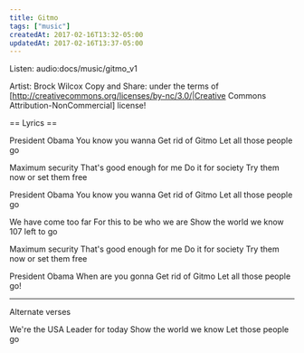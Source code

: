 ```yaml
---
title: Gitmo
tags: ["music"]
createdAt: 2017-02-16T13:32-05:00
updatedAt: 2017-02-16T13:37-05:00
---
```


Listen: audio:docs/music/gitmo_v1

Artist: Brock Wilcox
Copy and Share: under the terms of [http://creativecommons.org/licenses/by-nc/3.0/|Creative Commons Attribution-NonCommercial] license!

== Lyrics ==

President Obama
You know you wanna
Get rid of Gitmo
Let all those people go

Maximum security
That's good enough for me
Do it for society
Try them now or set them free

President Obama
You know you wanna
Get rid of Gitmo
Let all those people go

We have come too far
For this to be who we are
Show the world we know
107 left to go

Maximum security
That's good enough for me
Do it for society
Try them now or set them free

President Obama
When are you gonna
Get rid of Gitmo
Let all those people go!

-----

Alternate verses

We're the USA
Leader for today
Show the world we know
Let those people go

